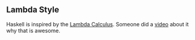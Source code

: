 ## Lambda Style
Haskell is inspired by the [Lambda Calculus](http://en.wikipedia.org/wiki/Lambda_calculus). Someone did a [video](http://www.youtube.com/watch?v=Ci48kqp11F8) about it why that is awesome.